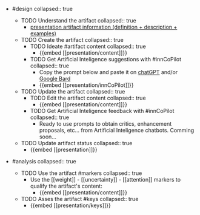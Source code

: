 
- #design
   collapsed:: true
  - TODO Understand the artifact
    collapsed:: true
    - [presentation artifact information (definition + description + examples)](https://go.innbok.com/#/page/innBoK%2Fpresentation%2Finfo)
  - TODO Create the artifact
     collapsed:: true
    - TODO Ideate #artifact content
      collapsed:: true
      - {{embed [[presentation/content]]}}
    - TODO Get Artificial Inteligence suggestions with #innCoPilot
      collapsed:: true
      - Copy the prompt below and paste it on [chatGPT](https://chat.openai.com) and/or [Google Bard](https://bard.google.com/chat)
      - {{embed [[presentation/innCoPilot]]}}
  - TODO Update the artifact
    collapsed:: true
    - TODO Edit the artifact content
     collapsed:: true
      - {{embed [[presentation/content]]}}
    - TODO Get Artificial Inteligence feedback with #innCoPilot
      collapsed:: true
      - Ready to use prompts to obtain critics, enhancement proposals, etc... from Artificial Inteligence chatbots. Comming soon...
  - TODO Update artifact status
    collapsed:: true
    - {{embed [[presentation]]}}


- #analysis
  collapsed:: true
  - TODO Use the artifact #markers
    collapsed:: true
    - Use the [[weight]] - [[uncertainty]] - [[attention]] markers to qualify the artifact's content:
      - {{embed [[presentation/content]]}}
  - TODO Asses the artifact #keys
    collapsed:: true
    - {{embed [[presentation/keys]]}}



